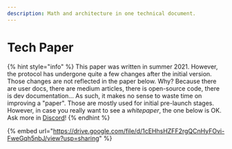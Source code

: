 ```yaml
---
description: Math and architecture in one technical document.
---
```


# Tech Paper

{% hint style="info" %}
This paper was written in summer 2021. However, the protocol has undergone quite a few changes after the initial version. Those changes are not reflected in the paper below. Why? Because there are user docs, there are medium articles, there is open-source code, there is dev documentation... As such, it makes no sense to waste time on improving a "paper". Those are mostly used for initial pre-launch stages. However, in case you really want to see a _whitepaper_, the one below is OK. Ask more in [Discord](https://discord.gg/JssNVvxscK)!
{% endhint %}

{% embed url="https://drive.google.com/file/d/1cEHhsHZFF2rgQCnHyFOvi-FweGqh5nbJ/view?usp=sharing" %}
